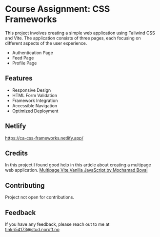 # Course Assignment: CSS Frameworks 

This project involves creating a simple web application using Tailwind CSS and Vite. The application consists of three pages, each focusing on different aspects of the user experience. 
- Authentication Page
- Feed Page
- Profile Page

## Features

- Responsive Design
- HTML Form Validation
- Framework Integration
- Accessible Navigation
- Optimized Deployment

## Netlify

https://ca-css-frameworks.netlify.app/

## Credits

In this project I found good help in this article about creating a multipage web application.
[Multipage Vite Vanilla JavaScript by Mochamad Boval](https://dev.to/mochamadboval/multipage-vite-vanilla-javascript-3i0l)


## Contributing

Project not open for contributions.


## Feedback

If you have any feedback, please reach out to me at tinkri54173@stud.noroff.no

